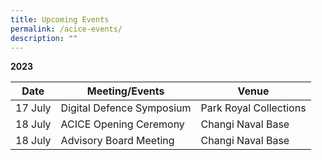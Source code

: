 ```yaml
---
title: Upcoming Events
permalink: /acice-events/
description: ""
---
```

**2023**

| Date | Meeting/Events | Venue |
| -------- | -------- | -------- |
|17 July | Digital Defence Symposium | Park Royal Collections|
|18 July | ACICE Opening Ceremony| Changi Naval Base|
|18 July | Advisory Board Meeting | Changi Naval Base|






